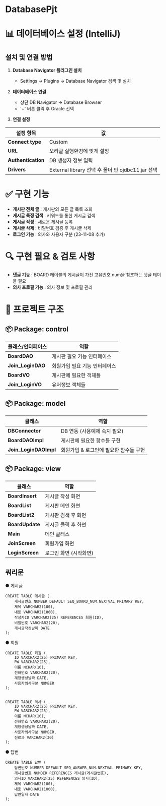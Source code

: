 # DatabasePjt
# 📊 데이터베이스 설정 (IntelliJ)
## 설치 및 연결 방법

1. **Database Navigator 플러그인 설치**
    - Settings → Plugins → Database Navigator 검색 및 설치

2. **데이터베이스 연결**
    - 상단 DB Navigator → Database Browser
    - '+' 버튼 클릭 후 Oracle 선택

3. **연결 설정**

| 설정 항목 | 값
|-----|-----
| **Connect type** | Custom
| **URL** | 오라클 실행환경에 맞게 설정
| **Authentication** | DB 생성자 정보 입력
| **Drivers** | External library 선택 후 폴더 안 ojdbc11.jar 선택


# ✅ 구현 기능
- **게시판 전체 글** : 게시판의 모든 글 목록 조회
- **게시글 특정 검색** : 키워드를 통한 게시글 검색
- **게시글 작성** : 새로운 게시글 등록
- **게시글 삭제** : 비밀번호 검증 후 게시글 삭제
- **로그인 기능** : 의사와 사용자 구분 (23-11-08 추가)

# 🔍 구현 필요 & 검토 사항
- **댓글 기능** : BOARD 테이블의 게시글이 가진 고유번호 num을 참조하는 댓글 테이블 필요
- **의사 프로필 기능** : 의사 정보 및 프로필 관리

# 📂 프로젝트 구조

## 📦 Package: control

| 클래스/인터페이스 | 역할
|-----|-----
| **BoardDAO** | 게시판 필요 기능 인터페이스
| **Join_LoginDAO** | 회원가입 필요 기능 인터페이스
| **BoardVO** | 게시판에 필요한 객체들
| **Join_LoginVO** | 유저정보 객체들


## 📦 Package: model

| 클래스 | 역할
|-----|-----
| **DBConnector** | DB 연동 (사용예제 숙지 필요)
| **BoardDAOImpl** | 게시판에 필요한 함수들 구현
| **Join_LoginDAOImpl** | 회원가입 & 로그인에 필요한 함수들 구현


## 📦 Package: view

| 클래스 | 역할
|-----|-----
| **BoardInsert** | 게시글 작성 화면
| **BoardList** | 게시판 메인 화면
| **BoardList2** | 게시판 검색 후 화면
| **BoardUpdate** | 게시글 클릭 후 화면
| **Main** | 메인 클래스
| **JoinScreen** | 회원가입 화면
| **LoginScreen** | 로그인 화면 (시작화면)


## 쿼리문
● 게시글
```
CREATE TABLE 게시글 (
    게시글번호 NUMBER DEFAULT SEQ_BOARD_NUM.NEXTVAL PRIMARY KEY,
    제목 VARCHAR2(100),
    내용 VARCHAR2(1000),
    작성자ID VARCHAR2(25) REFERENCES 회원(ID),
    비밀번호 VARCHAR2(20),
    게시글작성날짜 DATE
);
```
● 회원
```
CREATE TABLE 회원 (
    ID VARCHAR2(25) PRIMARY KEY,
    PW VARCHAR2(25),
    이름 NCHAR(10),
    전화번호 VARCHAR2(20),
    계정생성날짜 DATE,
    사용자의사구분 NUMBER
);


CREATE TABLE 의사 (
    ID VARCHAR2(25) PRIMARY KEY,
    PW VARCHAR2(25),
    이름 NCHAR(10),
    전화번호 VARCHAR2(20),
    계정생성날짜 DATE,
    사용자의사구분 NUMBER,
    진료과 VARCHAR2(30)
);
```

● 답변
```
CREATE TABLE 답변 (
    답변번호 NUMBER DEFAULT SEQ_ANSWER_NUM.NEXTVAL PRIMARY KEY,
    게시글번호 NUMBER REFERENCES 게시글(게시글번호),
    의사ID VARCHAR2(25) REFERENCES 의사(ID),
    제목 VARCHAR2(100),
    내용 VARCHAR2(1000),
    답변일자 DATE
);

```
